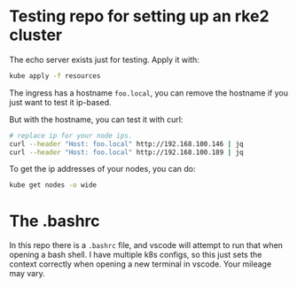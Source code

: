 # Testing repo for setting up an rke2 cluster

The echo server exists just for testing. Apply it with:

```sh
kube apply -f resources
```

The ingress has a hostname `foo.local`, you can remove the hostname if you just want to test it ip-based.

But with the hostname, you can test it with curl:

```sh
# replace ip for your node ips.
curl --header "Host: foo.local" http://192.168.100.146 | jq
curl --header "Host: foo.local" http://192.168.100.189 | jq
```

To get the ip addresses of your nodes, you can do:

```sh
kube get nodes -o wide
```

# The .bashrc

In this repo there is a `.bashrc` file, and vscode will attempt to run that when opening a bash shell. I have multiple k8s configs, so this just sets the context correctly when opening a new terminal in vscode. Your mileage may vary.
